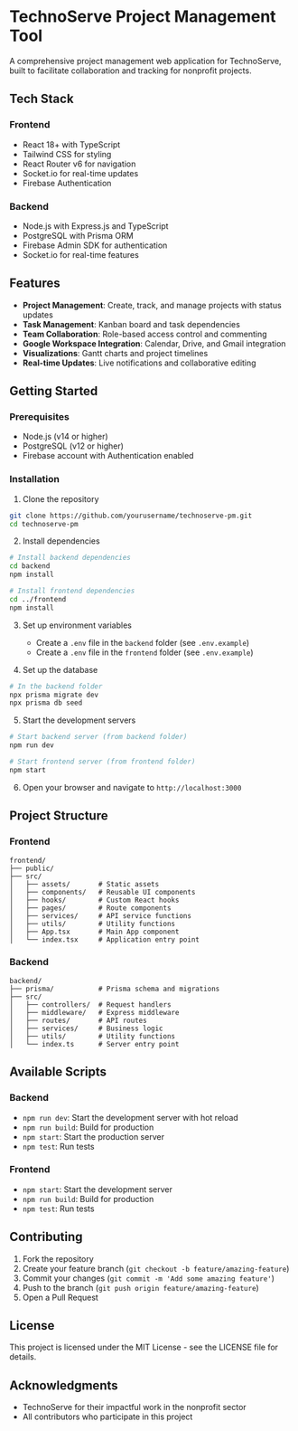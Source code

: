# TechnoServe Project Management Tool

A comprehensive project management web application for TechnoServe, built to facilitate collaboration and tracking for nonprofit projects.

## Tech Stack

### Frontend

- React 18+ with TypeScript
- Tailwind CSS for styling
- React Router v6 for navigation
- Socket.io for real-time updates
- Firebase Authentication

### Backend

- Node.js with Express.js and TypeScript
- PostgreSQL with Prisma ORM
- Firebase Admin SDK for authentication
- Socket.io for real-time features

## Features

- **Project Management**: Create, track, and manage projects with status updates
- **Task Management**: Kanban board and task dependencies
- **Team Collaboration**: Role-based access control and commenting
- **Google Workspace Integration**: Calendar, Drive, and Gmail integration
- **Visualizations**: Gantt charts and project timelines
- **Real-time Updates**: Live notifications and collaborative editing

## Getting Started

### Prerequisites

- Node.js (v14 or higher)
- PostgreSQL (v12 or higher)
- Firebase account with Authentication enabled

### Installation

1. Clone the repository

```bash
git clone https://github.com/yourusername/technoserve-pm.git
cd technoserve-pm
```

2. Install dependencies

```bash
# Install backend dependencies
cd backend
npm install

# Install frontend dependencies
cd ../frontend
npm install
```

3. Set up environment variables

   - Create a `.env` file in the `backend` folder (see `.env.example`)
   - Create a `.env` file in the `frontend` folder (see `.env.example`)

4. Set up the database

```bash
# In the backend folder
npx prisma migrate dev
npx prisma db seed
```

5. Start the development servers

```bash
# Start backend server (from backend folder)
npm run dev

# Start frontend server (from frontend folder)
npm start
```

6. Open your browser and navigate to `http://localhost:3000`

## Project Structure

### Frontend

```
frontend/
├── public/
├── src/
│   ├── assets/       # Static assets
│   ├── components/   # Reusable UI components
│   ├── hooks/        # Custom React hooks
│   ├── pages/        # Route components
│   ├── services/     # API service functions
│   ├── utils/        # Utility functions
│   ├── App.tsx       # Main App component
│   └── index.tsx     # Application entry point
```

### Backend

```
backend/
├── prisma/           # Prisma schema and migrations
├── src/
│   ├── controllers/  # Request handlers
│   ├── middleware/   # Express middleware
│   ├── routes/       # API routes
│   ├── services/     # Business logic
│   ├── utils/        # Utility functions
│   └── index.ts      # Server entry point
```

## Available Scripts

### Backend

- `npm run dev`: Start the development server with hot reload
- `npm run build`: Build for production
- `npm start`: Start the production server
- `npm test`: Run tests

### Frontend

- `npm start`: Start the development server
- `npm run build`: Build for production
- `npm test`: Run tests

## Contributing

1. Fork the repository
2. Create your feature branch (`git checkout -b feature/amazing-feature`)
3. Commit your changes (`git commit -m 'Add some amazing feature'`)
4. Push to the branch (`git push origin feature/amazing-feature`)
5. Open a Pull Request

## License

This project is licensed under the MIT License - see the LICENSE file for details.

## Acknowledgments

- TechnoServe for their impactful work in the nonprofit sector
- All contributors who participate in this project
